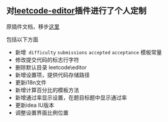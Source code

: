 ## 对[leetcode-editor](https://github.com/shuzijun/leetcode-editor)插件进行了个人定制

原插件文档，移步[这里](https://github.com/shuzijun/leetcode-editor/blob/master/README.md)

包括以下方面

- 新增` difficulty` `submissions` `accepted` `acceptance` 模板常量
- 修改提交代码的标志行字符
- 删除默认目录 leetcode\editor
- 新增设置项，提供代码存储路径
- 更新i18n文件
- 新增计算百分比的模板方法
- 新增通过率显示设置，在题目标题中显示通过率
- 更新idea IU版本
- 调整设置界面比例位置
